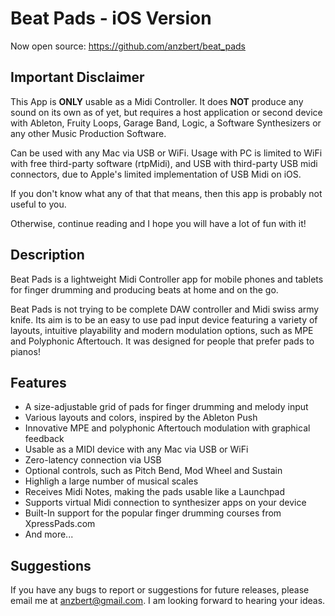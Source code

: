 # Beat Pads - iOS Version

Now open source: https://github.com/anzbert/beat_pads

## Important Disclaimer

This App is **ONLY** usable as a Midi Controller. It does **NOT** produce any sound on its own as of yet, but requires a host application or second device with Ableton, Fruity Loops, Garage Band, Logic, a Software Synthesizers or any other Music Production Software.

Can be used with any Mac via USB or WiFi. Usage with PC is limited to WiFi with free third-party software (rtpMidi), and USB with third-party USB midi connectors, due to Apple's limited implementation of USB Midi on iOS.

If you don't know what any of that that means, then this app is probably not useful to you.

Otherwise, continue reading and I hope you will have a lot of fun with it!

## Description

Beat Pads is a lightweight Midi Controller app for mobile phones and tablets for finger drumming and producing beats at home and on the go.

Beat Pads is not trying to be complete DAW controller and Midi swiss army knife. Its aim is to be an easy to use pad input device featuring a variety of layouts, intuitive playability and modern modulation options, such as MPE and Polyphonic Aftertouch. It was designed for people that prefer pads to pianos!

## Features

- A size-adjustable grid of pads for finger drumming and melody input
- Various layouts and colors, inspired by the Ableton Push
- Innovative MPE and polyphonic Aftertouch modulation with graphical feedback
- Usable as a MIDI device with any Mac via USB or WiFi
- Zero-latency connection via USB
- Optional controls, such as Pitch Bend, Mod Wheel and Sustain
- Highligh a large number of musical scales
- Receives Midi Notes, making the pads usable like a Launchpad
- Supports virtual Midi connection to synthesizer apps on your device
- Built-In support for the popular finger drumming courses from XpressPads.com
- And more...

## Suggestions

If you have any bugs to report or suggestions for future releases, please email me at anzbert@gmail.com. I am looking forward to hearing your ideas.
